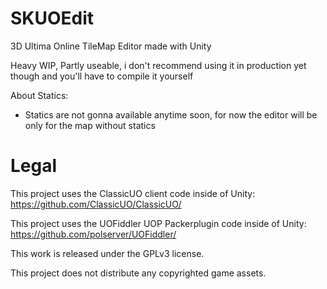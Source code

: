 # SKUOEdit
3D Ultima Online TileMap Editor made with Unity

Heavy WIP, Partly useable, i don't recommend using it in production yet though and you'll have to compile it yourself

About Statics:
- Statics are not gonna available anytime soon, for now the editor will be only for the map without statics


# Legal
This project uses the ClassicUO client code inside of Unity: https://github.com/ClassicUO/ClassicUO/

This project uses the UOFiddler UOP Packerplugin code inside of Unity: https://github.com/polserver/UOFiddler/

This work is released under the GPLv3 license. 

This project does not distribute any copyrighted game assets.
